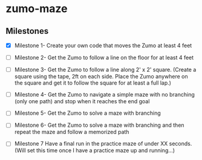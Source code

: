 # zumo-maze
## Milestones
- [x] Milestone 1- Create your own code that moves the Zumo at least 4 feet
- [ ] Milestone 2- Get the Zumo to follow a line on the floor for at least 4 feet
- [ ] Milestone 3- Get the Zumo to follow a line along 2' x 2' square. (Create a square using the tape, 2ft on each side. Place the Zumo anywhere on the square and get it to follow the square for at least a full lap.)
- [ ] Milestone 4- Get the Zumo to navigate a simple maze with no branching (only one path) and stop when it reaches the end goal
- [ ] Milestone 5- Get the Zumo to solve a maze with branching
- [ ] Milestone 6- Get the Zumo to solve a maze with branching and then repeat the maze and follow a memorized path
- [ ] Milestone 7 Have a final run in the practice maze of under XX seconds. (Will set this time once I have a practice maze up and running...)

